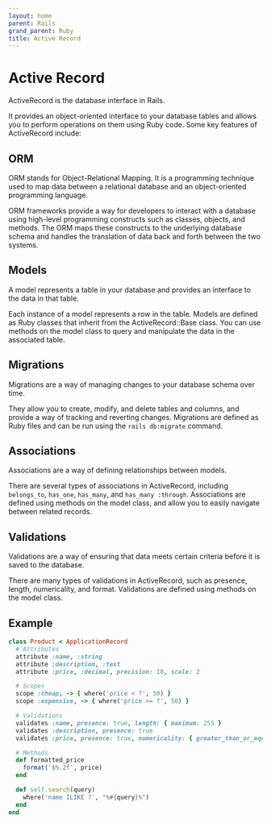 ```yaml
---
layout: home
parent: Rails
grand_parent: Ruby
title: Active Record
---
```


# Active Record

ActiveRecord is the database interface in Rails. 

It provides an object-oriented interface to your database tables and allows you to perform operations on them using Ruby code. Some key features of ActiveRecord include:

## ORM

ORM stands for Object-Relational Mapping. It is a programming technique used to map data between a relational database and an object-oriented programming language.

ORM frameworks provide a way for developers to interact with a database using high-level programming constructs such as classes, objects, and methods. The ORM maps these constructs to the underlying database schema and handles the translation of data back and forth between the two systems.

## Models

A model represents a table in your database and provides an interface to the data in that table. 

Each instance of a model represents a row in the table. Models are defined as Ruby classes that inherit from the ActiveRecord::Base class. You can use methods on the model class to query and manipulate the data in the associated table.

## Migrations

Migrations are a way of managing changes to your database schema over time. 

They allow you to create, modify, and delete tables and columns, and provide a way of tracking and reverting changes. Migrations are defined as Ruby files and can be run using the `rails db:migrate` command.

## Associations 

Associations are a way of defining relationships between models. 

There are several types of associations in ActiveRecord, including `belongs_to`, `has_one`, `has_many`, and `has_many :through`. Associations are defined using methods on the model class, and allow you to easily navigate between related records.

## Validations

Validations are a way of ensuring that data meets certain criteria before it is saved to the database. 

There are many types of validations in ActiveRecord, such as presence, length, numericality, and format. Validations are defined using methods on the model class.

## Example

```ruby
class Product < ApplicationRecord
  # Attributes
  attribute :name, :string
  attribute :description, :text
  attribute :price, :decimal, precision: 10, scale: 2

  # Scopes
  scope :cheap, -> { where('price < ?', 50) }
  scope :expensive, -> { where('price >= ?', 50) }

  # Validations
  validates :name, presence: true, length: { maximum: 255 }
  validates :description, presence: true
  validates :price, presence: true, numericality: { greater_than_or_equal_to: 0 }

  # Methods
  def formatted_price
    format('$%.2f', price)
  end

  def self.search(query)
    where('name ILIKE ?', "%#{query}%")
  end
end

```

